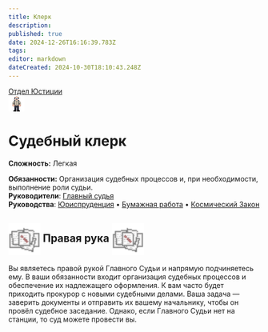 ```yaml
---
title: Клерк
description: 
published: true
date: 2024-12-26T16:16:39.783Z
tags: 
editor: markdown
dateCreated: 2024-10-30T18:10:43.248Z
---
```


<div style="display: flex; justify-content: center;">
<div class="roles-passport just">
  <div class="title just"><a href="/roles/justicedepartment">Отдел Юстиции</a></div>
  <div>
    <div><div><img src="/roles/clerk.png"></div></div>
  <div><div>
    <h1>Судебный клерк</h1>
    <p><strong>Сложность:</strong> Легкая</p>
    <strong>Обязанности:</strong> Организация судебных процессов и, при необходимости, выполнение роли судьи.<br>
    <b>Руководители</b>: <a href="/roles/chief_justice">Главный судья</a><br>
    <b>Руководства</b>: <a href="/guides/jurisprudence">Юриспруденция</a> • <a href="/guides/bureaucracy">Бумажная работа</a> • <a href="/spacelaw">Космический Закон</a>
  </div></div>
  </div>
</div>
</div> 

<h2>
  <img src="/roles/justice/32pxdoc.png" style="vertical-align: middle; width: 64px; height: 64px;">
  Правая рука
  <img src="/roles/justice/32pxdoc.png" style="vertical-align: middle; width: 64px; height: 64px;">
</h2>

Вы являетесь правой рукой Главного Судьи и напрямую подчиняетесь ему. В ваши обязанности входит организация судебных процессов и обеспечение их надлежащего оформления. К вам часто будет приходить прокурор с новыми судебными делами. Ваша задача — заверить документы и отправить их вашему начальнику, чтобы он провёл судебное заседание. Однако, если Главного Судьи нет на станции, то суд можете провести вы.




<div class="table"></div>